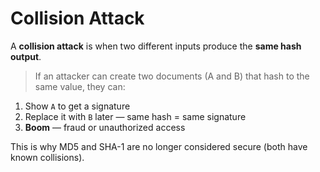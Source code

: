 # Collision Attack

A **collision attack** is when two different inputs produce the **same hash output**.

> If an attacker can create two documents (A and B) that hash to the same value, they can:
> 
1. Show `A` to get a signature
2. Replace it with `B` later — same hash = same signature
3. **Boom** — fraud or unauthorized access

This is why MD5 and SHA-1 are no longer considered secure (both have known collisions).